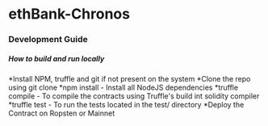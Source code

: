 # ethBank-Chronos

<h3> Development Guide </h3>
<h5>How to build and run locally</h5>

*Install NPM, truffle and git if not present on the system
*Clone the repo using git clone
*npm install - Install all NodeJS dependencies
*truffle compile - To compile the contracts using Truffle's build int solidity compiler
*truffle test - To run the tests located in the test/ directory
*Deploy the Contract on Ropsten or Mainnet
